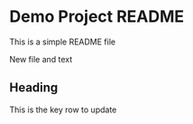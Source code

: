 # Demo Project README

This is a simple README file

New file and text

## Heading

This is the key row to update